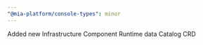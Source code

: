 ```yaml
---
"@mia-platform/console-types": minor
---
```


Added new Infrastructure Component Runtime data Catalog CRD
